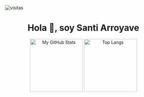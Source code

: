 <!--### Hi there 👋-->
<img src="https://komarev.com/ghpvc/?username=santiarroyave&label=Visitas&color=0052ab&style=flat" alt="visitas" />

<div align="center">
    <h1>Hola 👋, soy Santi Arroyave</h1>
</div>
<div align="center">
<picture>
    <img height="170em" src="https://github-readme-stats.vercel.app/api?username=santiarroyave&custom_title=Mis&nbsp;estadísticas&nbsp;de&nbsp;GitHub&show_icons=true&bg_color=DEG,003269,0052ab&title_color=ffffff&text_color=ffffff&icon_color=ffffff&hide_border=true&locale=es" alt="My GitHub Stats"/>
</picture>
<picture>
    <img height="170em" src="https://github-readme-stats.vercel.app/api/top-langs/?username=santiarroyave&layout=compact&bg_color=DEG,003269,0052ab&title_color=ffffff&text_color=ffffff&hide_border=true&locale=es" alt="Top Langs"/>
</picture>
</div>
